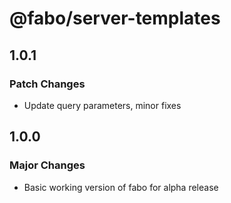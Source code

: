 # @fabo/server-templates

## 1.0.1

### Patch Changes

- Update query parameters, minor fixes

## 1.0.0

### Major Changes

- Basic working version of fabo for alpha release
